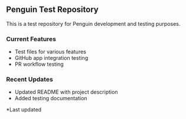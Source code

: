 ## Penguin Test Repository

This is a test repository for Penguin development and testing purposes.

### Current Features
- Test files for various features
- GitHub app integration testing
- PR workflow testing

### Recent Updates
- Updated README with project description
- Added testing documentation

*Last updated